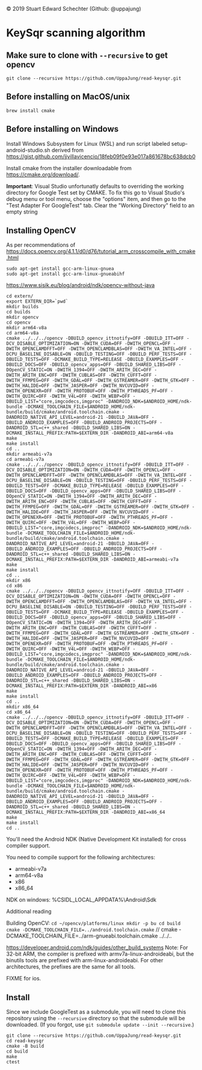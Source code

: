  © 2019 Stuart Edward Schechter (Github: @uppajung)
 
# KeySqr scanning algorithm

## Make sure to clone with ``--recursive`` to get opencv
```
git clone --recursive https://github.com/UppaJung/read-keysqr.git
```

## Before installing on MacOS/unix
```
brew install cmake
```

## Before installing on Windows

Install Windows Subsystem for Linux (WSL) and run script labeled setup-android-studio.sh
derived from https://gist.github.com/jjvillavicencio/18feb09f0e93e017a861678bc638dcb0

Install cmake from the installer downloadable from https://cmake.org/download/.

**Important**: Visual Studio unfortunatly defaults to overriding the working directory for Google Test set by CMAKE.  To fix this go to Visual Studio's debug menu or tool menu, choose the "options" item, and then go to the "Test Adapter For GoogleTest" tab.
Clear the "Working Directory" field to an empty string

## Installing OpenCV

As per recommendations of https://docs.opencv.org/4.1.1/d0/d76/tutorial_arm_crosscompile_with_cmake.html
```
sudo apt-get install gcc-arm-linux-gnuea
sudo apt-get install gcc-arm-linux-gnueabihf
```

https://www.sisik.eu/blog/android/ndk/opencv-without-java

```
cd extern/
export EXTERN_DIR=`pwd`
mkdir builds
cd builds
mkdir opencv
cd opencv
mkdir arm64-v8a
cd arm64-v8a
cmake ../../../opencv -DBUILD_opencv_ittnotify=OFF -DBUILD_ITT=OFF -DCV_DISABLE_OPTIMIZATION=ON -DWITH_CUDA=OFF -DWITH_OPENCL=OFF -DWITH_OPENCLAMDFFT=OFF -DWITH_OPENCLAMDBLAS=OFF -DWITH_VA_INTEL=OFF -DCPU_BASELINE_DISABLE=ON -DBUILD_TESTING=OFF -DBUILD_PERF_TESTS=OFF -DBUILD_TESTS=OFF -DCMAKE_BUILD_TYPE=RELEASE -DBUILD_EXAMPLES=OFF -DBUILD_DOCS=OFF -DBUILD_opencv_apps=OFF -DBUILD_SHARED_LIBS=OFF -DOpenCV_STATIC=ON -DWITH_1394=OFF -DWITH_ARITH_DEC=OFF -DWITH_ARITH_ENC=OFF -DWITH_CUBLAS=OFF -DWITH_CUFFT=OFF -DWITH_FFMPEG=OFF -DWITH_GDAL=OFF -DWITH_GSTREAMER=OFF -DWITH_GTK=OFF -DWITH_HALIDE=OFF -DWITH_JASPER=OFF -DWITH_NVCUVID=OFF -DWITH_OPENEXR=OFF -DWITH_PROTOBUF=OFF -DWITH_PTHREADS_PF=OFF -DWITH_QUIRC=OFF -DWITH_V4L=OFF -DWITH_WEBP=OFF -DBUILD_LIST="core,imgcodecs,imgproc" -DANDROID_NDK=$ANDROID_HOME/ndk-bundle -DCMAKE_TOOLCHAIN_FILE=$ANDROID_HOME/ndk-bundle/build/cmake/android.toolchain.cmake -DANDROID_NATIVE_API_LEVEL=android-21 -DBUILD_JAVA=OFF -DBUILD_ANDROID_EXAMPLES=OFF -DBUILD_ANDROID_PROJECTS=OFF -DANDROID_STL=c++_shared -DBUILD_SHARED_LIBS=ON -DCMAKE_INSTALL_PREFIX:PATH=$EXTERN_DIR -DANDROID_ABI=arm64-v8a
make
make install
cd ..
mkdir armeabi-v7a
cd armeabi-v7a
cmake ../../../opencv -DBUILD_opencv_ittnotify=OFF -DBUILD_ITT=OFF -DCV_DISABLE_OPTIMIZATION=ON -DWITH_CUDA=OFF -DWITH_OPENCL=OFF -DWITH_OPENCLAMDFFT=OFF -DWITH_OPENCLAMDBLAS=OFF -DWITH_VA_INTEL=OFF -DCPU_BASELINE_DISABLE=ON -DBUILD_TESTING=OFF -DBUILD_PERF_TESTS=OFF -DBUILD_TESTS=OFF -DCMAKE_BUILD_TYPE=RELEASE -DBUILD_EXAMPLES=OFF -DBUILD_DOCS=OFF -DBUILD_opencv_apps=OFF -DBUILD_SHARED_LIBS=OFF -DOpenCV_STATIC=ON -DWITH_1394=OFF -DWITH_ARITH_DEC=OFF -DWITH_ARITH_ENC=OFF -DWITH_CUBLAS=OFF -DWITH_CUFFT=OFF -DWITH_FFMPEG=OFF -DWITH_GDAL=OFF -DWITH_GSTREAMER=OFF -DWITH_GTK=OFF -DWITH_HALIDE=OFF -DWITH_JASPER=OFF -DWITH_NVCUVID=OFF -DWITH_OPENEXR=OFF -DWITH_PROTOBUF=OFF -DWITH_PTHREADS_PF=OFF -DWITH_QUIRC=OFF -DWITH_V4L=OFF -DWITH_WEBP=OFF -DBUILD_LIST="core,imgcodecs,imgproc" -DANDROID_NDK=$ANDROID_HOME/ndk-bundle -DCMAKE_TOOLCHAIN_FILE=$ANDROID_HOME/ndk-bundle/build/cmake/android.toolchain.cmake -DANDROID_NATIVE_API_LEVEL=android-21 -DBUILD_JAVA=OFF -DBUILD_ANDROID_EXAMPLES=OFF -DBUILD_ANDROID_PROJECTS=OFF -DANDROID_STL=c++_shared -DBUILD_SHARED_LIBS=ON -DCMAKE_INSTALL_PREFIX:PATH=$EXTERN_DIR -DANDROID_ABI=armeabi-v7a
make
make install
cd ..
mkdir x86
cd x86
cmake ../../../opencv -DBUILD_opencv_ittnotify=OFF -DBUILD_ITT=OFF -DCV_DISABLE_OPTIMIZATION=ON -DWITH_CUDA=OFF -DWITH_OPENCL=OFF -DWITH_OPENCLAMDFFT=OFF -DWITH_OPENCLAMDBLAS=OFF -DWITH_VA_INTEL=OFF -DCPU_BASELINE_DISABLE=ON -DBUILD_TESTING=OFF -DBUILD_PERF_TESTS=OFF -DBUILD_TESTS=OFF -DCMAKE_BUILD_TYPE=RELEASE -DBUILD_EXAMPLES=OFF -DBUILD_DOCS=OFF -DBUILD_opencv_apps=OFF -DBUILD_SHARED_LIBS=OFF -DOpenCV_STATIC=ON -DWITH_1394=OFF -DWITH_ARITH_DEC=OFF -DWITH_ARITH_ENC=OFF -DWITH_CUBLAS=OFF -DWITH_CUFFT=OFF -DWITH_FFMPEG=OFF -DWITH_GDAL=OFF -DWITH_GSTREAMER=OFF -DWITH_GTK=OFF -DWITH_HALIDE=OFF -DWITH_JASPER=OFF -DWITH_NVCUVID=OFF -DWITH_OPENEXR=OFF -DWITH_PROTOBUF=OFF -DWITH_PTHREADS_PF=OFF -DWITH_QUIRC=OFF -DWITH_V4L=OFF -DWITH_WEBP=OFF -DBUILD_LIST="core,imgcodecs,imgproc" -DANDROID_NDK=$ANDROID_HOME/ndk-bundle -DCMAKE_TOOLCHAIN_FILE=$ANDROID_HOME/ndk-bundle/build/cmake/android.toolchain.cmake -DANDROID_NATIVE_API_LEVEL=android-21 -DBUILD_JAVA=OFF -DBUILD_ANDROID_EXAMPLES=OFF -DBUILD_ANDROID_PROJECTS=OFF -DANDROID_STL=c++_shared -DBUILD_SHARED_LIBS=ON -DCMAKE_INSTALL_PREFIX:PATH=$EXTERN_DIR -DANDROID_ABI=x86
make
make install
cd ..
mkdir x86_64
cd x86_64
cmake ../../../opencv -DBUILD_opencv_ittnotify=OFF -DBUILD_ITT=OFF -DCV_DISABLE_OPTIMIZATION=ON -DWITH_CUDA=OFF -DWITH_OPENCL=OFF -DWITH_OPENCLAMDFFT=OFF -DWITH_OPENCLAMDBLAS=OFF -DWITH_VA_INTEL=OFF -DCPU_BASELINE_DISABLE=ON -DBUILD_TESTING=OFF -DBUILD_PERF_TESTS=OFF -DBUILD_TESTS=OFF -DCMAKE_BUILD_TYPE=RELEASE -DBUILD_EXAMPLES=OFF -DBUILD_DOCS=OFF -DBUILD_opencv_apps=OFF -DBUILD_SHARED_LIBS=OFF -DOpenCV_STATIC=ON -DWITH_1394=OFF -DWITH_ARITH_DEC=OFF -DWITH_ARITH_ENC=OFF -DWITH_CUBLAS=OFF -DWITH_CUFFT=OFF -DWITH_FFMPEG=OFF -DWITH_GDAL=OFF -DWITH_GSTREAMER=OFF -DWITH_GTK=OFF -DWITH_HALIDE=OFF -DWITH_JASPER=OFF -DWITH_NVCUVID=OFF -DWITH_OPENEXR=OFF -DWITH_PROTOBUF=OFF -DWITH_PTHREADS_PF=OFF -DWITH_QUIRC=OFF -DWITH_V4L=OFF -DWITH_WEBP=OFF -DBUILD_LIST="core,imgcodecs,imgproc" -DANDROID_NDK=$ANDROID_HOME/ndk-bundle -DCMAKE_TOOLCHAIN_FILE=$ANDROID_HOME/ndk-bundle/build/cmake/android.toolchain.cmake -DANDROID_NATIVE_API_LEVEL=android-21 -DBUILD_JAVA=OFF -DBUILD_ANDROID_EXAMPLES=OFF -DBUILD_ANDROID_PROJECTS=OFF -DANDROID_STL=c++_shared -DBUILD_SHARED_LIBS=ON -DCMAKE_INSTALL_PREFIX:PATH=$EXTERN_DIR -DANDROID_ABI=x86_64
make
make install
cd ..
```

You'll need the Android NDK (Native Development Kit installed) for cross compiler support.

You need to compile support for the following architectures:

* armeabi-v7a
* arm64-v8a
* x86
* x86_64

NDK on windows: %CSIDL_LOCAL_APPDATA%\Android\Sdk

Additional reading

Building OpenCV:
``
cd ~/opencv/platforms/linux
mkdir -p bu
cd build
cmake -DCMAKE_TOOLCHAIN_FILE=../android.toolchain.cmake
``
// cmake -DCMAKE_TOOLCHAIN_FILE=../arm-gnueabi.toolchain.cmake ../../..

https://developer.android.com/ndk/guides/other_build_systems
Note: For 32-bit ARM, the compiler is prefixed with armv7a-linux-androideabi, but the binutils tools are prefixed with arm-linux-androideabi. For other architectures, the prefixes are the same for all tools.

FIXME for ios.

## Install

Since we include GoogleTest as a submodule, you will need to clone this repository using the ``--recursive`` directory so that the submodule will be downloaded. (If you forgot, use ``git submodule update --init --recursive``.)


```
git clone --recursive https://github.com/UppaJung/read-keysqr.git
cd read-keysqr
cmake -B build
cd build
make
ctest
```

